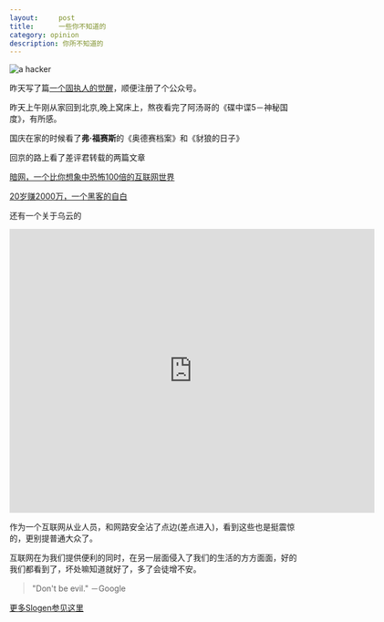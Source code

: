 ```yaml
---
layout:     post
title:      一些你不知道的
category: opinion
description: 你所不知道的
---
```

<img data-layzr="/images/2015_10/hacker.pic.jpg" alt="a hacker"/>

昨天写了篇[一个固执人的觉醒](http://dhong.co/a-stubborn-man-s-awareness/)，顺便注册了个公众号。

昨天上午刚从家回到北京,晚上窝床上，熬夜看完了阿汤哥的《碟中谍5－神秘国度》，有所感。

国庆在家的时候看了<b>弗·福赛斯</b>的《奥德赛档案》和《豺狼的日子》

回京的路上看了差评君转载的两篇文章

[暗网，一个比你想象中恐怖100倍的互联网世界](http://mp.weixin.qq.com/s?__biz=MzA5NDc1NzQ4MA==&mid=208593092&idx=1&sn=869f878c149e82d3feeffac3ca6870f7&scene=1&srcid=1006qwpkRYbKKzApxRYq2ySI&key=2877d24f51fa5384ec552fa444e18f9f3b951d2ca24566083c8536b065300eaa36a3e4dd6db2b1fcdad2c7e04166dfd4&ascene=0&uin=MjgxMTg3ODQ2MQ%3D%3D&devicetype=&version=11020201&pass_ticket=QflcQ2eRa%2FGiYIgXCE3G%2FsM3%2Bo%2FveqdlUcsbUPKrHQ%2FiXVwhpZJ4Y%2FAN4EmHELp3)

[20岁赚2000万，一个黑客的自白](http://mp.weixin.qq.com/s?__biz=MzA5NDc1NzQ4MA==&mid=208623155&idx=1&sn=d177b9a60d31c303ba7de95cdc070b63&scene=1&srcid=1003voefIyFNQn1AlBK9buZQ&key=2877d24f51fa5384e7eddef0368de51e318a9028128228de1fba18d178c95d6285348326e136ae3ec085673694abb556&ascene=0&uin=MjgxMTg3ODQ2MQ%3D%3D&devicetype=&version=11020201&pass_ticket=QflcQ2eRa%2FGiYIgXCE3G%2FsM3%2Bo%2FveqdlUcsbUPKrHQ%2FiXVwhpZJ4Y%2FAN4EmHELp3)

还有一个关于乌云的
<iframe frameborder="0" width="640" height="498" src="http://v.qq.com/iframe/player.html?vid=k016791dwnu&tiny=0&auto=0" allowfullscreen></iframe>

作为一个互联网从业人员，和网路安全沾了点边(差点进入)，看到这些也是挺震惊的，更别提普通大众了。

互联网在为我们提供便利的同时，在另一层面侵入了我们的生活的方方面面，好的我们都看到了，坏处嘛知道就好了，多了会徒增不安。

> "Don't be evil." －Google

[更多Slogen参见这里](http://www.douban.com/note/229218649/)

